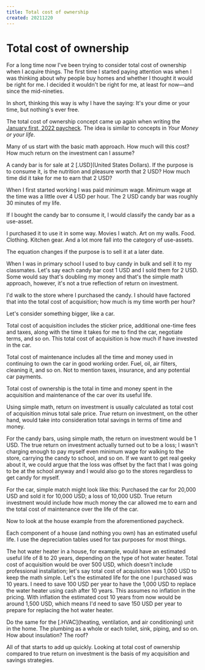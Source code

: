 ```yaml
---
title: Total cost of ownership
created: 20211220
---
```


# Total cost of ownership

For a long time now I've been trying to consider total cost of ownership when I acquire things. The first time I started paying attention was when I was thinking about why people buy homes and whether I thought it would be right for me. I decided it wouldn't be right for me, at least for now—and since the mid-nineties.

In short, thinking this way is why I have the saying: It's your dime or your time, but nothing's ever free.

The total cost of ownership concept came up again when writing the [January first, 2022 paycheck](/finances/building-wealth-paycheck-to-paycheck). The idea is similar to concepts in *Your Money or your life*.

Many of us start with the basic math approach. How much will this cost? How much return on the investment can I assume?

A candy bar is for sale at 2 [.USD](United States Dollars). If the purpose is to consume it, is the nutrition and pleasure worth that 2 USD? How much time did it take for me to earn that 2 USD?

When I first started working I was paid minimum wage. Minimum wage at the time was a little over 4 USD per hour. The 2 USD candy bar was roughly 30 minutes of my life.

If I bought the candy bar to consume it, I would classify the candy bar as a use-asset.

I purchased it to use it in some way. Movies I watch. Art on my walls. Food. Clothing. Kitchen gear. And a lot more fall into the category of use-assets.

The equation changes if the purpose is to sell it at a later date.

When I was in primary school I used to buy candy in bulk and sell it to my classmates. Let's say each candy bar cost 1 USD and I sold them for 2 USD. Some would say that's doubling my money and that's the simple math approach, however, it's not a true reflection of return on investment.

I'd walk to the store where I purchased the candy. I should have factored that into the total cost of acquisition; how much is my time worth per hour? 

Let's consider something bigger, like a car.

Total cost of acquisition includes the sticker price, additional one-time fees and taxes, along with the time it takes for me to find the car, negotiate terms, and so on. This total cost of acquisition is how much if have invested in the car.

Total cost of maintenance includes all the time and money used in continuing to own the car in good working order. Fuel, oil, air filters, cleaning it, and so on. Not to mention taxes, insurance, and any potential car payments.

Total cost of ownership is the total in time and money spent in the acquisition and maintenance of the car over its useful life.

Using simple math, return on investment is usually calculated as total cost of acquisition minus total sale price. *True* return on investment, on the other hand, would take into consideration total savings in terms of time and money.

For the candy bars, using simple math, the return on investment would be 1 USD. The true return on investment actually turned out to be a loss; I wasn't charging enough to pay myself even minimum wage for walking to the store, carrying the candy to school, and so on. If we want to get real geeky about it, we could argue that the loss was offset by the fact that I was going to be at the school anyway and I would also go to the stores regardless to get candy for myself.

For the car, simple match might look like this: Purchased the car for 20,000 USD and sold it for 10,000 USD; a loss of 10,000 USD. True return investment would include how much money the car allowed me to earn and the total cost of maintenance over the life of the car.

Now to look at the house example from the aforementioned paycheck.

Each component of a house (and nothing you own) has an estimated useful life. I use the depreciation tables used for tax purposes for most things. 

The hot water heater in a house, for example, would have an estimated useful life of 8 to 20 years, depending on the type of hot water heater. Total cost of acquisition would be over 500 USD, which doesn't include professional installation; let's say total cost of acquisition was 1,000 USD to keep the math simple. Let's the estimated life for the one I purchased was 10 years. I need to save 100 USD per year to have the 1,000 USD to replace the water heater using cash after 10 years. This assumes no inflation in the pricing. With inflation the estimated cost 10 years from now would be around 1,500 USD, which means I'd need to save 150 USD per year to prepare for replacing the hot water heater. 

Do the same for the [.HVAC](heating, ventilation, and air conditioning) unit in the home. The plumbing as a whole or each toilet, sink, piping, and so on. How about insulation? The roof?

All of that starts to add up quickly. Looking at total cost of ownership compared to true return on investment is the basis of my acquisition and savings strategies.